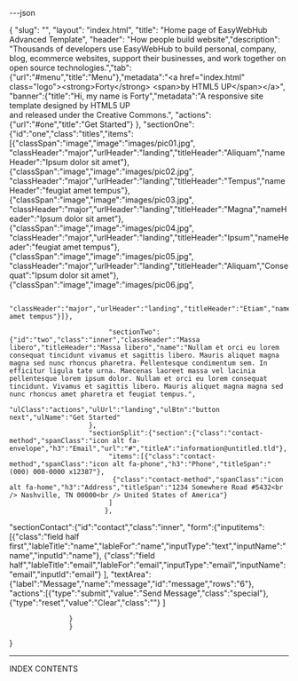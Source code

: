 ---json

{
    "slug": "",
    "layout": "index.html",
    "title": "Home page of EasyWebHub Advanced Template",
    "header": "How people build website","description": "Thousands of developers use EasyWebHub to build personal, company, blog, ecommerce websites, support their businesses, and work together on open source technologies.","tab":{"url":"#menu","title":"Menu"},"metadata":"&lt;a href=&quot;index.html&quot; class=&quot;logo&quot;&gt;&lt;strong&gt;Forty&lt;/strong&gt; &lt;span&gt;by HTML5 UP&lt;/span&gt;&lt;/a&gt;", "banner":{"title":"Hi, my name is Forty","metadata":"A responsive site template designed by HTML5 UP<br />and released under the Creative Commons.",
                                "actions":{"url":"#one","title":"Get Started"}
                                },
  "sectionOne":{"id":"one","class":"titles","items":[{"classSpan":"image","image":"images/pic01.jpg",
                             "classHeader":"major","urlHeader":"landing","titleHeader":"Aliquam","nameHeader":"Ipsum dolor sit amet"},
                             {"classSpan":"image","image":"images/pic02.jpg",
                             "classHeader":"major","urlHeader":"landing","titleHeader":"Tempus","nameHeader":"feugiat amet tempus"},
                             {"classSpan":"image","image":"images/pic03.jpg",
                             "classHeader":"major","urlHeader":"landing","titleHeader":"Magna","nameHeader":"Ipsum dolor sit amet"},
                             {"classSpan":"image","image":"images/pic04.jpg",
                             "classHeader":"major","urlHeader":"landing","titleHeader":"Ipsum","nameHeader":"feugiat amet tempus"},
                             {"classSpan":"image","image":"images/pic05.jpg",
                             "classHeader":"major","urlHeader":"landing","titleHeader":"Aliquam","Consequat":"Ipsum dolor sit amet"},
                             {"classSpan":"image","image":"images/pic06.jpg",

                             "classHeader":"major","urlHeader":"landing","titleHeader":"Etiam","nameHeader":"feugiat amet tempus"}]},
                             
                             "sectionTwo":{"id":"two","class":"inner","classHeader":"Massa libero","titleHeader":"Massa libero","name":"Nullam et orci eu lorem consequat tincidunt vivamus et sagittis libero. Mauris aliquet magna magna sed nunc rhoncus pharetra. Pellentesque condimentum sem. In efficitur ligula tate urna. Maecenas laoreet massa vel lacinia pellentesque lorem ipsum dolor. Nullam et orci eu lorem consequat tincidunt. Vivamus et sagittis libero. Mauris aliquet magna magna sed nunc rhoncus amet pharetra et feugiat tempus.",
                        "ulClass":"actions","ulUrl":"landing","ulBtn":"button next","ulName":"Get Started" 
                        },
                        "sectionSplit":{"section":{"class":"contact-method","spanClass":"icon alt fa-envelope","h3":"Email","url":"#","titleA":"information@untitled.tld"},
                             "items":[{"class":"contact-method","spanClass":"icon alt fa-phone","h3":"Phone","titleSpan":"(000) 000-0000 x12387"},
                              {"class":"contact-method","spanClass":"icon alt fa-home","h3":"Address","titleSpan":"1234 Somewhere Road #5432<br /> Nashville, TN 00000<br /> United States of America"}
                             ]
                            },
"sectionContact":{"id":"contact","class":"inner",
                    "form":{"inputitems":[{"class":"field half first","lableTitle":"name","lableFor":"name","inputType":"text","inputName":"name","inputId":"name"},
                    {"class":"field half","lableTitle":"email","lableFor":"email","inputType":"email","inputName":"email","inputId":"email"}
                                         ],
                    "textArea":{"label":"Message","name":"message","id":"message","rows":"6"},
                     "actions":[{"type":"submit","value":"Send Message","class":"special"},
                      {"type":"reset","value":"Clear","class":""}
                     ]

                   }
                   }
}

---
INDEX CONTENTS
